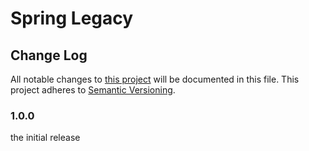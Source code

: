 # Spring Legacy

## Change Log

All notable changes to [this project](README.md) will be documented in this
file. This project adheres to [Semantic Versioning](http://semver.org).

### 1.0.0

the initial release